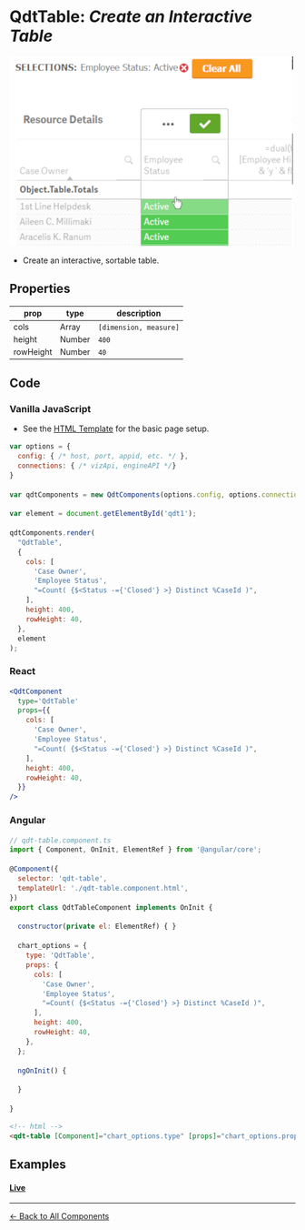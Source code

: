 # QdtTable: *Create an Interactive Table*

![QdtTable](../assets/table.png "QdtTable")

- Create an interactive, sortable table.

## Properties

| prop             | type          | description            |
| ---------------- | ------------- | -------------          |
| cols             | Array         | `[dimension, measure]` |
| height           | Number        | `400`                  |
| rowHeight        | Number        | `40`                   |

## Code 

### Vanilla JavaScript

- See the [HTML Template](https://github.com/qlik-demo-team/qdt-components/blob/master/docs/usage/Html.md) for the
basic page setup. 

```js
var options = {
  config: { /* host, port, appid, etc. */ },
  connections: { /* vizApi, engineAPI */}
}

var qdtComponents = new QdtComponents(options.config, options.connections);

var element = document.getElementById('qdt1');

qdtComponents.render(
  "QdtTable", 
  {
    cols: [
      'Case Owner',
      'Employee Status',
      "=Count( {$<Status -={'Closed'} >} Distinct %CaseId )",
    ],
    height: 400,
    rowHeight: 40,
  }, 
  element
);
```

### React

```jsx
<QdtComponent
  type='QdtTable'
  props={{
    cols: [
      'Case Owner',
      'Employee Status',
      "=Count( {$<Status -={'Closed'} >} Distinct %CaseId )",
    ],
    height: 400,
    rowHeight: 40,
  }}
/>
```

### Angular

```js
// qdt-table.component.ts
import { Component, OnInit, ElementRef } from '@angular/core';

@Component({
  selector: 'qdt-table',
  templateUrl: './qdt-table.component.html',
})
export class QdtTableComponent implements OnInit {

  constructor(private el: ElementRef) { }

  chart_options = {
    type: 'QdtTable',
    props: {
      cols: [
        'Case Owner',
        'Employee Status',
        "=Count( {$<Status -={'Closed'} >} Distinct %CaseId )",
      ],
      height: 400,
      rowHeight: 40,
    },
  };

  ngOnInit() {

  }

}
```

```html
<!-- html -->
<qdt-table [Component]="chart_options.type" [props]="chart_options.props"></qdt-table>
```

## Examples

#### [Live](https://qdt-apps.qlik.com/qdt-components/react/#/table-engine)

---

[← Back to All Components](https://github.com/qlik-demo-team/qdt-components#components)